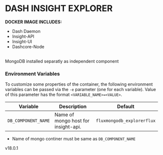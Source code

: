 # DASH INSIGHT EXPLORER
<b> DOCKER IMAGE INCLUDES: </b>
- Dash Daemon
- Insight-API
- Insight-UI
- Dashcore-Node

<br>MongoDB installed separatly as independent component

### Environment Variables

To customize some properties of the container, the following environment
variables can be passed via the `-e` parameter (one for each variable).  Value
of this parameter has the format `<VARIABLE_NAME>=<VALUE>`.

| Variable       | Description                                  | Default |
|----------------|----------------------------------------------|---------|
|`DB_COMPONENT_NAME`| Name of mongo host for insight-api. | `fluxmongodb_explorerflux` |
 - Name of mongo continer must be same as `DB_COMPONENT_NAME`

v18.0.1
